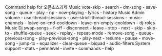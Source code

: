 Command help for 오픈소스과제
Music
vote-skip - search - dm-song - save-song - queue - play - np - now-playing - lyrics - history
Music Admin
volume - use-thread-sessions - use-strict-thread-sessions - music-channels - leave-on-end-cooldown - leave-on-empty-cooldown - dj-roles
Music Dj
swap-songs - f-off - disconnect - leave - stop - next - skip - skip-to - shuffle-queue - seek - replay - repeat-mode - remove-song - queue-previous-song - play-previous-song - play-next - resume - pause - move-song - jump-to - equalizer - clear-queue - biquad - audio-filters
System
support - stats - permlevel - invite - commands - help
